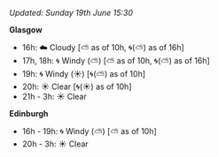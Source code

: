 *Updated: Sunday 19th June 15:30*

**Glasgow**

* 16h: :cloud: Cloudy [:partly_sunny: as of 10h, :cyclone:(:partly_sunny:) as of 16h]
* 17h, 18h: :cyclone: Windy (:partly_sunny:) [:partly_sunny: as of 10h, :cyclone:(:partly_sunny:) as of 16h]
* 19h: :cyclone: Windy (:sunny:) [:cyclone:(:partly_sunny:) as of 10h]
* 20h: :sunny: Clear [:cyclone:(:sunny:) as of 10h]
* 21h - 3h: :sunny: Clear

**Edinburgh**

* 16h - 19h: :cyclone: Windy (:partly_sunny:) [:partly_sunny: as of 10h]
* 20h - 3h: :sunny: Clear
